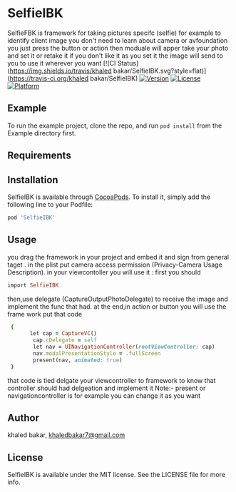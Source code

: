 # SelfieIBK
SelfieFBK is framework for taking pictures specifc (selfie) 
for example to identify client image 
you don't need to learn about camera or avfoundation you just press the button or action 
then moduale will apper take your photo and set it or retake it if you don't like it as you set it the image will send to you
to use it wherever you want
[![CI Status](https://img.shields.io/travis/khaled bakar/SelfieIBK.svg?style=flat)](https://travis-ci.org/khaled bakar/SelfieIBK)
[![Version](https://img.shields.io/cocoapods/v/SelfieIBK.svg?style=flat)](https://cocoapods.org/pods/SelfieIBK)
[![License](https://img.shields.io/cocoapods/l/SelfieIBK.svg?style=flat)](https://cocoapods.org/pods/SelfieIBK)
[![Platform](https://img.shields.io/cocoapods/p/SelfieIBK.svg?style=flat)](https://cocoapods.org/pods/SelfieIBK)

## Example

To run the example project, clone the repo, and run `pod install` from the Example directory first.

## Requirements

## Installation

SelfieIBK is available through [CocoaPods](https://cocoapods.org). To install
it, simply add the following line to your Podfile:

```ruby
pod 'SelfieIBK'
```
## Usage
you drag the framework in your project and embed it and sign from general taget .
in the plist put camera access permission (Privacy-Camera Usage Description).
in your viewcontoller you will use it : 
first you should 
```ruby
import SelfieIBK
```
then,use delegate (CaptureOutputPhotoDelegate) to receive the image and implement the func that had.
at the end,in action or button you will use the frame work put that code 
```ruby
 { 
       let cap = CaptureVC()
        cap.cDelegate = self
        let nav = UINavigationController(rootViewController: cap)
        nav.modalPresentationStyle = .fullScreen
        present(nav, animated: true)
 }
```
that code is tied delgate your viewcontroller to framework to know that controller should had delgeation and implement it
Note:-
present or navigationcontroller is for example you can change it as you want


## Author

khaled bakar, khaledbakar7@gmail.com

## License

SelfieIBK is available under the MIT license. See the LICENSE file for more info.
